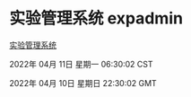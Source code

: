 # 实验管理系统 expadmin
[实验管理系统](http://59.174.26.18:56808/expadmin-782313d2-e1b1-4ea7-932e-3a55e6a1a4d0/)

2022年 04月 11日 星期一 06:30:02 CST

2022年 04月 10日 星期日 22:30:02 GMT
